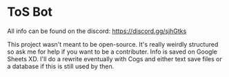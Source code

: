 # ToS Bot
All info can be found on the discord: https://discord.gg/sjhGtks


This project wasn't meant to be open-source. It's really weirdly structured so ask me for help if you want to be a contributer. Info is saved on Google Sheets XD. I'll do a rewrite eventually with Cogs and either text save files or a database if this is still used by then.
